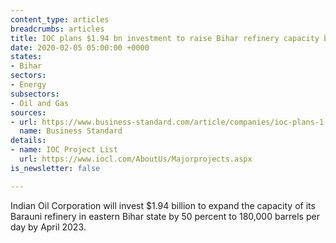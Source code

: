 ```yaml
---
content_type: articles
breadcrumbs: articles
title: IOC plans $1.94 bn investment to raise Bihar refinery capacity by 50%
date: 2020-02-05 05:00:00 +0000
states:
- Bihar
sectors:
- Energy
subsectors:
- Oil and Gas
sources:
- url: https://www.business-standard.com/article/companies/ioc-plans-1-4-bn-investment-to-raise-bihar-refinery-capacity-by-50-120013100563_1.html
  name: Business Standard
details:
- name: IOC Project List
  url: https://www.iocl.com/AboutUs/Majorprojects.aspx
is_newsletter: false

---
```

Indian Oil Corporation will invest $1.94 billion to expand the capacity of its Barauni refinery in eastern Bihar state by 50 percent to 180,000 barrels per day by April 2023.
